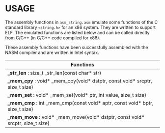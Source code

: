 # USAGE

The assembly functions in `asm_string.asm` emulate some functions of the C standard library `<string.h>` for an x86 system. They are written to support ELF. The emulated functions are listed below and can be called directly from C/C++ (in C/C++ code compiled for x86).

These assembly functions have been successfully assembled with the NASM compiler and are written in Intel syntax.


| Functions                                                             |
|-----------------------------------------------------------------------|
| **_str_len**  : size_t  _str_len(const char* str)                       |
| **_mem_cpy**  : void*   _mem_cpy(void* dstptr, const void* srcptr, size_t size)  |
| **_mem_set**  : void*   _mem_set(void* ptr, int value, size_t size)      |
| **_mem_cmp**  : int     _mem_cmp(const void* aptr, const void* bptr, size_t size)  |
| **_mem_move** : void*  _mem_move(void* dstptr, const void* srcptr, size_t size)  |
